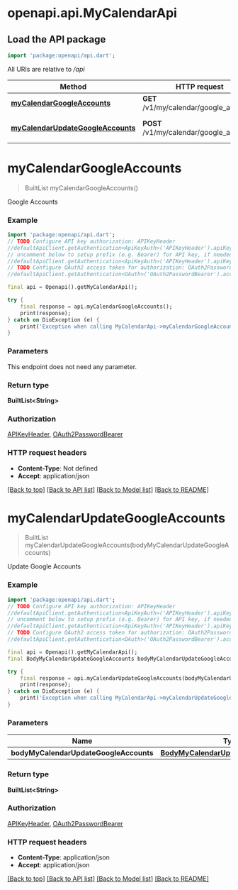# openapi.api.MyCalendarApi

## Load the API package
```dart
import 'package:openapi/api.dart';
```

All URIs are relative to */api*

Method | HTTP request | Description
------------- | ------------- | -------------
[**myCalendarGoogleAccounts**](MyCalendarApi.md#mycalendargoogleaccounts) | **GET** /v1/my/calendar/google_accounts | Google Accounts
[**myCalendarUpdateGoogleAccounts**](MyCalendarApi.md#mycalendarupdategoogleaccounts) | **POST** /v1/my/calendar/google_accounts | Update Google Accounts


# **myCalendarGoogleAccounts**
> BuiltList<String> myCalendarGoogleAccounts()

Google Accounts

### Example
```dart
import 'package:openapi/api.dart';
// TODO Configure API key authorization: APIKeyHeader
//defaultApiClient.getAuthentication<ApiKeyAuth>('APIKeyHeader').apiKey = 'YOUR_API_KEY';
// uncomment below to setup prefix (e.g. Bearer) for API key, if needed
//defaultApiClient.getAuthentication<ApiKeyAuth>('APIKeyHeader').apiKeyPrefix = 'Bearer';
// TODO Configure OAuth2 access token for authorization: OAuth2PasswordBearer
//defaultApiClient.getAuthentication<OAuth>('OAuth2PasswordBearer').accessToken = 'YOUR_ACCESS_TOKEN';

final api = Openapi().getMyCalendarApi();

try {
    final response = api.myCalendarGoogleAccounts();
    print(response);
} catch on DioException (e) {
    print('Exception when calling MyCalendarApi->myCalendarGoogleAccounts: $e\n');
}
```

### Parameters
This endpoint does not need any parameter.

### Return type

**BuiltList&lt;String&gt;**

### Authorization

[APIKeyHeader](../README.md#APIKeyHeader), [OAuth2PasswordBearer](../README.md#OAuth2PasswordBearer)

### HTTP request headers

 - **Content-Type**: Not defined
 - **Accept**: application/json

[[Back to top]](#) [[Back to API list]](../README.md#documentation-for-api-endpoints) [[Back to Model list]](../README.md#documentation-for-models) [[Back to README]](../README.md)

# **myCalendarUpdateGoogleAccounts**
> BuiltList<String> myCalendarUpdateGoogleAccounts(bodyMyCalendarUpdateGoogleAccounts)

Update Google Accounts

### Example
```dart
import 'package:openapi/api.dart';
// TODO Configure API key authorization: APIKeyHeader
//defaultApiClient.getAuthentication<ApiKeyAuth>('APIKeyHeader').apiKey = 'YOUR_API_KEY';
// uncomment below to setup prefix (e.g. Bearer) for API key, if needed
//defaultApiClient.getAuthentication<ApiKeyAuth>('APIKeyHeader').apiKeyPrefix = 'Bearer';
// TODO Configure OAuth2 access token for authorization: OAuth2PasswordBearer
//defaultApiClient.getAuthentication<OAuth>('OAuth2PasswordBearer').accessToken = 'YOUR_ACCESS_TOKEN';

final api = Openapi().getMyCalendarApi();
final BodyMyCalendarUpdateGoogleAccounts bodyMyCalendarUpdateGoogleAccounts = ; // BodyMyCalendarUpdateGoogleAccounts | 

try {
    final response = api.myCalendarUpdateGoogleAccounts(bodyMyCalendarUpdateGoogleAccounts);
    print(response);
} catch on DioException (e) {
    print('Exception when calling MyCalendarApi->myCalendarUpdateGoogleAccounts: $e\n');
}
```

### Parameters

Name | Type | Description  | Notes
------------- | ------------- | ------------- | -------------
 **bodyMyCalendarUpdateGoogleAccounts** | [**BodyMyCalendarUpdateGoogleAccounts**](BodyMyCalendarUpdateGoogleAccounts.md)|  | 

### Return type

**BuiltList&lt;String&gt;**

### Authorization

[APIKeyHeader](../README.md#APIKeyHeader), [OAuth2PasswordBearer](../README.md#OAuth2PasswordBearer)

### HTTP request headers

 - **Content-Type**: application/json
 - **Accept**: application/json

[[Back to top]](#) [[Back to API list]](../README.md#documentation-for-api-endpoints) [[Back to Model list]](../README.md#documentation-for-models) [[Back to README]](../README.md)

